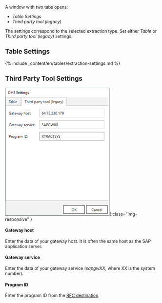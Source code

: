 
A window with two tabs opens: <br>
- *Table Settings* 
- *Third party tool (legacy)*

The settings correspond to the selected extraction type. Set either *Table* or *Third party tool (legacy)* settings.

## Table Settings
{% include _content/en/tables/extraction-settings.md  %}


## Third Party Tool Settings

![OHS-Search-002](/img/content/xis/ohs-tpt-settings.png){:class="img-responsive" }

#### Gateway host
Enter the data of your gateway host. It is often the same host as the SAP application server.

#### Gateway service
Enter the data of your gateway service (*sapgwXX*, where XX is the system number).

#### Program ID 
Enter the program ID from the [RFC destination](https://kb.theobald-software.com/general/maintaining-rfc-destinations).

